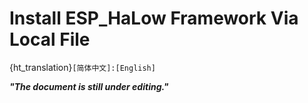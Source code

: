 # Install ESP_HaLow Framework Via Local File

{ht_translation}`[简体中文]:[English]`

***"The document is still under editing."***
